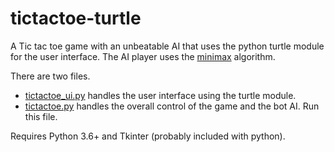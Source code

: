 # tictactoe-turtle

A Tic tac toe game with an unbeatable AI that uses the python turtle module for
the user interface. The AI player uses the
[minimax](https://en.wikipedia.org/wiki/Minimax) algorithm.

There are two files.
* [tictactoe_ui.py](tictactoe_ui.py) handles the user interface using the
turtle module.
* [tictactoe.py](tictactoe.py) handles the overall control of the game and the
bot AI. Run this file.

Requires Python 3.6+ and Tkinter (probably included with python).
